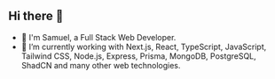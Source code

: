 ## Hi there 👋

- 💬 I'm Samuel, a Full Stack Web Developer.
- 🔭 I’m currently working with Next.js, React, TypeScript, JavaScript, Tailwind CSS, Node.js, Express, Prisma, MongoDB, PostgreSQL, ShadCN and many other web technologies.
